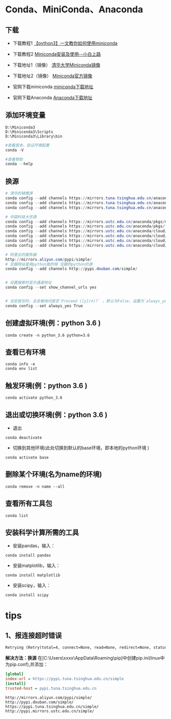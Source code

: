 # Conda、MiniConda、Anaconda

## 下载

- 下载教程1
[【python3】一文教你如何使用miniconda ](https://www.cnblogs.com/triple-y/p/11830478.html)

- 下载教程2
[Miniconda安装及使用--小白上路](https://zhuanlan.zhihu.com/p/133494097)

- 下载地址1（镜像）
[清华大学Miniconda镜像](https://repo.anaconda.com/miniconda/)

- 下载地址2（镜像）
[Miniconda官方镜像](https://repo.anaconda.com/miniconda/)

- 官网下载miniconda
[miniconda下载地址](https://docs.conda.io/en/latest/miniconda.html)

- 官网下载Anaconda
[Anaconda下载地址](https://www.anaconda.com/products/distribution#windows)


## 添加环境变量
```less
D:\Miniconda3 
D:\Miniconda3\Scripts 
D:\Miniconda3\Library\bin 
```

```powershell
#查看版本，验证环境配置
conda -V

#查看帮助
conda --help
```

## 换源
```powershell
# 清华的镜像源
conda config --add channels https://mirrors.tuna.tsinghua.edu.cn/anaconda/pkgs/free/
conda config --add channels https://mirrors.tuna.tsinghua.edu.cn/anaconda/cloud/conda-forge 
conda config --add channels https://mirrors.tuna.tsinghua.edu.cn/anaconda/cloud/msys2/

# 中国科技大学源
conda config --add channels https://mirrors.ustc.edu.cn/anaconda/pkgs/main/
conda config --add channels https://mirrors.ustc.edu.cn/anaconda/pkgs/free/
conda config --add channels https://mirrors.ustc.edu.cn/anaconda/cloud/conda-forge/
conda config --add channels https://mirrors.ustc.edu.cn/anaconda/cloud/msys2/
conda config --add channels https://mirrors.ustc.edu.cn/anaconda/cloud/bioconda/
conda config --add channels https://mirrors.ustc.edu.cn/anaconda/cloud/menpo/

# 阿里云的服务器
http://mirrors.aliyun.com/pypi/simple/ 
# 豆瓣网站是用python做的呀 豆瓣的python的源
conda config --add channels http://pypi.douban.com/simple/ 


# 设置搜索时显示通道地址
conda config --set show_channel_urls yes


# 当安装包时，总会被询问是否`Proceed ([y]/n)?` ，默认为False，设置为`always_yes: True`将不会再做提醒
conda config --set always_yes True
```

## 创建虚拟环境(例：python 3.6 )

```
conda create -n python_3.6 python=3.6
```

## 查看已有环境
```
conda info -e 
conda env list
```

## 触发环境(例：python 3.6 )
```
conda activate python_3.6
```

## 退出或切换环境(例：python 3.6 )

- 退出
```
conda deactivate
```

- 切换到其他环境(此处切换到默认的base环境，即本地的python环境 )
```
conda activate base
```

## 删除某个环境(名为name的环境)
```
conda remove -n name --all
```

## 查看所有工具包
```
conda list
```

## 安装科学计算所需的工具
- 安装pandas，输入：
```
conda install pandas
```

- 安装matplotlib，输入：
```
conda install matplotlib
```

- 安装scipy，输入：
```
conda install scipy
```


# tips

## 1、报连接超时错误
```txt
Retrying (Retry(total=4, connect=None, read=None, redirect=None, status=None)) after connection broken by 'ConnectTimeoutError(<pip._vendor.urllib3.connection.VerifiedHTTPSConnection object at0x0000025C04CCC1C0>, 'Connection to pypi.org timed out. (connect timeout=15)')
```
**解决方法：换源**
在[C:\Users\xxxx\AppData\Roaming\pip]中创建pip.ini(linux中为pip.conf),并添加：
```ini
[global]
index-url = https://pypi.tuna.tsinghua.edu.cn/simple
[install]
trusted-host = pypi.tuna.tsinghua.edu.cn
```

```http
http://mirrors.aliyun.com/pypi/simple/
http://pypi.douban.com/simple/ 
https://pypi.tuna.tsinghua.edu.cn/simple/
http://pypi.mirrors.ustc.edu.cn/simple/
```


